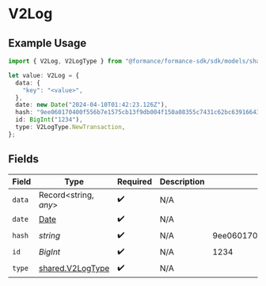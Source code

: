 # V2Log

## Example Usage

```typescript
import { V2Log, V2LogType } from "@formance/formance-sdk/sdk/models/shared";

let value: V2Log = {
  data: {
    "key": "<value>",
  },
  date: new Date("2024-04-10T01:42:23.126Z"),
  hash: "9ee060170400f556b7e1575cb13f9db004f150a08355c7431c62bc639166431e",
  id: BigInt("1234"),
  type: V2LogType.NewTransaction,
};
```

## Fields

| Field                                                                                         | Type                                                                                          | Required                                                                                      | Description                                                                                   | Example                                                                                       |
| --------------------------------------------------------------------------------------------- | --------------------------------------------------------------------------------------------- | --------------------------------------------------------------------------------------------- | --------------------------------------------------------------------------------------------- | --------------------------------------------------------------------------------------------- |
| `data`                                                                                        | Record<string, *any*>                                                                         | :heavy_check_mark:                                                                            | N/A                                                                                           |                                                                                               |
| `date`                                                                                        | [Date](https://developer.mozilla.org/en-US/docs/Web/JavaScript/Reference/Global_Objects/Date) | :heavy_check_mark:                                                                            | N/A                                                                                           |                                                                                               |
| `hash`                                                                                        | *string*                                                                                      | :heavy_check_mark:                                                                            | N/A                                                                                           | 9ee060170400f556b7e1575cb13f9db004f150a08355c7431c62bc639166431e                              |
| `id`                                                                                          | *BigInt*                                                                                      | :heavy_check_mark:                                                                            | N/A                                                                                           | 1234                                                                                          |
| `type`                                                                                        | [shared.V2LogType](../../../sdk/models/shared/v2logtype.md)                                   | :heavy_check_mark:                                                                            | N/A                                                                                           |                                                                                               |